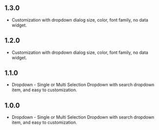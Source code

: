 ## 1.3.0

* Customization with dropdown dialog size, color, font family, no data widget.

## 1.2.0

* Customization with dropdown dialog size, color, font family, no data widget.

## 1.1.0

* Dropdown - Single or Multi Selection Dropdown with search dropdown item, and easy to customization.

## 1.0.0

* Dropdown - Single or Multi Selection Dropdown with search dropdown item, and easy to customization.
